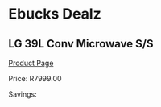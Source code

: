 
# Ebucks Dealz
## LG 39L Conv Microwave S/S
[Product Page](https://www.ebucks.com/web/shop/productSelected.do?prodId=864385952&catId=704989856)

Price: R7999.00

Savings: 


	